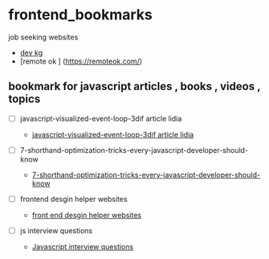 # frontend_bookmarks

job seeking websites

* [dev kg](https://devkg.com/ru)
* [remote ok ] (https://remoteok.com/)


## bookmark for javascript articles , books , videos , topics

- [ ] javascript-visualized-event-loop-3dif article lidia

  * [javascript-visualized-event-loop-3dif article lidia](https://dev.to/lydiahallie/javascript-visualized-event-loop-3dif)
- [ ] 7-shorthand-optimization-tricks-every-javascript-developer-should-know
  * [7-shorthand-optimization-tricks-every-javascript-developer-should-know](https://tapajyoti-bose.medium.com/7-shorthand-optimization-tricks-every-javascript-developer-should-know-bf4e136d4497) 
 - [ ] frontend desgin helper websites 
    * [front end desgin helper websites](https://www.linkedin.com/feed/update/urn:li:activity:6995829940541644800/?utm_source=share&utm_medium=member_android)
- [ ] js interview questions 
    * [Javascript interview questions](https://www.linkedin.com/feed/update/urn:li:activity:6995420810395992064/?utm_source=share&utm_medium=member_android)
